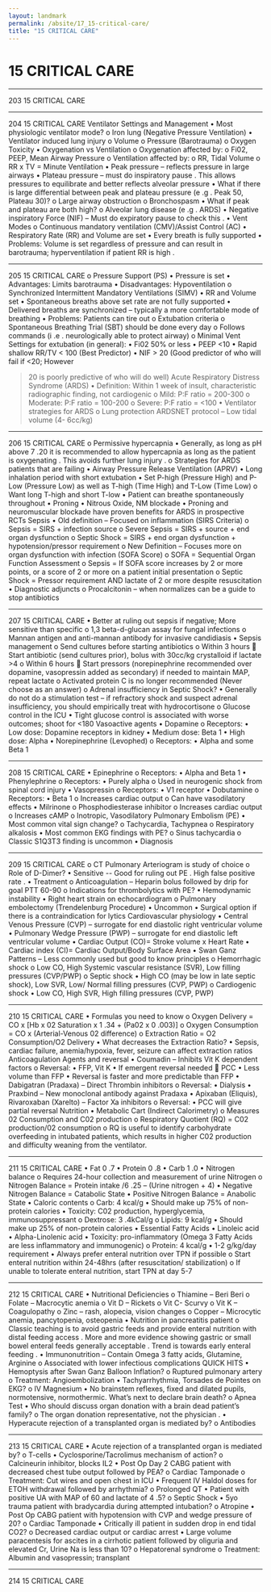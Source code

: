 ```yaml
---
layout: landmark
permalink: /absite/17_15-critical-care/
title: "15 CRITICAL CARE"
---
```


# 15 CRITICAL CARE




---

<!-- Page 203 -->

203
15 CRITICAL CARE



---

<!-- Page 204 -->

204
15 CRITICAL CARE
Ventilator Settings and Management
•	 Most physiologic ventilator mode? 
o Iron lung (Negative Pressure Ventilation)
•	 Ventilator induced lung injury
o Volume
o Pressure (Barotrauma)
o Oxygen Toxicity
•	 Oxygenation vs Ventilation
o Oxygenation affected by:
o Fi02, PEEP, Mean Airway Pressure
o Ventilation affected by:
o RR, Tidal Volume
o RR x TV = Minute Ventilation
•	 Peak pressure – reflects pressure in large airways
•	 Plateau pressure – must do inspiratory pause . This allows 
pressures to equilibrate and better reflects alveolar pressure
•	 What if there is large differential between peak and plateau 
pressure (e .g . Peak 50, Plateau 30)?
o Large airway obstruction 
o Bronchospasm
•	 What if peak and plateau are both high?
o Alveolar lung disease (e .g . ARDS)
•	 Negative inspiratory Force (NIF) – Must do expiratory pause to 
check this .
•	 Vent Modes
o Continuous mandatory ventilation (CMV)/Assist Control (AC)
• Respiratory Rate (RR) and Volume are set
• Every breath is fully supported
• Problems: Volume is set regardless of pressure and can 
result in barotrauma; hyperventilation if patient RR is high .



---

<!-- Page 205 -->

205
15 CRITICAL CARE
o Pressure Support (PS)
• Pressure is set
• Advantages: Limits barotrauma
• Disadvantages: Hypoventilation
o Synchronized Intermittent Mandatory Ventilations (SIMV)
• RR and Volume set
• Spontaneous breaths above set rate are not fully 
supported
• Delivered breaths are synchronized – typically a more 
comfortable mode of breathing
• Problems: Patients can tire out 
o Extubation criteria
o Spontaneous Breathing Trial (SBT) should be done every 
day
o Follows commands (i .e . neurologically able to protect airway)
o Minimal Vent Settings for extubation (in general):
• Fi02 50% or less
• PEEP <10
• Rapid shallow RR/TV < 100 (Best Predictor)
• NIF > 20 (Good predictor of who will fail if <20; However 
>20 is poorly predictive of who will do well)
Acute Respiratory Distress Syndrome (ARDS) 
•	 Definition: Within 1 week of insult, characteristic radiographic 
finding, not cardiogenic
o Mild: P:F ratio = 200-300 
o Moderate: P:F ratio = 100-200
o Severe: P:F ratio = <100
•	 Ventilator strategies for ARDS
o Lung protection ARDSNET protocol – Low tidal volume (4-
6cc/kg)



---

<!-- Page 206 -->

206
15 CRITICAL CARE
o Permissive hypercapnia
• Generally, as long as pH above 7 .20 it is recommended to 
allow hypercapnia as long as the patient is oxygenating . 
This avoids further lung injury .
o Strategies for ARDS patients that are failing
• Airway Pressure Release Ventilation (APRV)
• Long inhalation period with short extubation
• Set P-high (Pressure High) and P-Low (Pressure Low) 
as well as T-high (Time High) and T-Low (Time Low)
o Want long T-high and short T-low
• Patient can breathe spontaneously throughout
• Proning 
• Nitrous Oxide, NM blockade 
• Proning and neuromuscular blockade have proven 
benefits for ARDS in prospective RCTs
Sepsis
•	 Old definition – Focused on inflammation (SIRS Criteria)
o Sepsis = SIRS + infection source
o Severe Sepsis = SIRS + source + end organ dysfunction
o Septic Shock = SIRS + end organ dysfunction + 
hypotension/pressor requirement
o New Definition – Focuses more on organ dysfunction with 
infection (SOFA Score)
o SOFA = Sequential Organ Function Assessment 
o Sepsis = If SOFA score increases by 2 or more points, or a 
score of 2 or more on a patient initial presentation
o Septic Shock = Pressor requirement AND lactate of 2 or 
more despite resuscitation 
•	 Diagnostic adjuncts
o Procalcitonin – when normalizes can be a guide to stop 
antibiotics



---

<!-- Page 207 -->

207
15 CRITICAL CARE
• Better at ruling out sepsis if negative; More sensitive than 
specific 
o 1,3 beta-d-glucan assay for fungal infections
o Mannan antigen and anti-mannan antibody for invasive 
candidiasis 
•	 Sepsis management
o Send cultures before starting antibiotics
o Within 3 hours  Start antibiotic (send cultures prior), bolus 
with 30cc/kg crystalloid if lactate >4
o Within 6 hours  Start pressors (norepinephrine 
recommended over dopamine, vasopressin added as 
secondary) if needed to maintain MAP, repeat lactate
o Activated protein C is no longer recommended (Never 
choose as an answer)
o Adrenal insufficiency in Septic Shock?
• Generally do not do a stimulation test – if refractory shock 
and suspect adrenal insufficiency, you should empirically 
treat with hydrocortisone 
o Glucose control in the ICU
• Tight glucose control is associated with worse outcomes; 
shoot for <180
Vasoactive agents
•	 Dopamine
o Receptors:
• Low dose: Dopamine receptors in kidney
• Medium dose: Beta 1
• High dose: Alpha
•	 Norepinephrine (Levophed)
o Receptors:
• Alpha and some Beta 1



---

<!-- Page 208 -->

208
15 CRITICAL CARE
•	 Epinephrine
o Receptors:
• Alpha and Beta 1 
•	 Phenylephrine
o Receptors:
• Purely alpha 
o Used in neurogenic shock from spinal cord injury
•	 Vasopressin
o Receptors:
• V1 receptor 
•	 Dobutamine
o Receptors:
• Beta 1 
o Increases cardiac output
o Can have vasodilatory effects
•	 Milrinone
o Phosphodiesterase inhibitor
o Increases cardiac output
o Increases cAMP
o Inotropic, Vasodilatory 
Pulmonary Embolism (PE)
•	 Most common vital sign change?
o Tachycardia, Tachypnea
o Respiratory alkalosis
•	 Most common EKG findings with PE?
o Sinus tachycardia
o Classic S1Q3T3 finding is uncommon
•	 Diagnosis



---

<!-- Page 209 -->

209
15 CRITICAL CARE
o CT Pulmonary Arteriogram is study of choice
o Role of D-Dimer?
• Sensitive -- Good for ruling out PE . High false positive rate .
•	 Treatment
o Anticoagulation – Heparin bolus followed by drip for goal 
PTT 60-90
o Indications for thrombolytics with PE?
• Hemodynamic instability 
• Right heart strain on echocardiogram
o Pulmonary embolectomy (Trendelenburg Procedure)
• Uncommon
• Surgical option if there is a contraindication for lytics
Cardiovascular physiology
•	 Central Venous Pressure (CVP) – surrogate for end diastolic 
right ventricular volume
•	 Pulmonary Wedge Pressure (PWP) – surrogate for end 
diastolic left ventricular volume
•	 Cardiac Output (CO)= Stroke volume x Heart Rate
•	 Cardiac index (CI)= Cardiac Output/Body Surface Area
•	 Swan Ganz Patterns – Less commonly used but good to know 
principles
o Hemorrhagic shock
o Low CO, High Systemic vascular resistance (SVR), Low 
filling pressures (CVP/PWP)
o Septic shock
• High CO (may be low in late septic shock), Low SVR, Low/
Normal filling pressures (CVP, PWP)
o Cardiogenic shock
• Low CO, High SVR, High filling pressures (CVP, PWP)



---

<!-- Page 210 -->

210
15 CRITICAL CARE
•	 Formulas you need to know
o Oxygen Delivery = CO x [Hb x 02 Saturation x 1 .34 + (Pa02 
x 0 .003)] 
o Oxygen Consumption = CO x (Arterial-Venous 02 difference)
o Extraction Ratio = O2 Consumption/O2 Delivery
• What decreases the Extraction Ratio? 
• Sepsis, cardiac failure, anemia/hypoxia, fever, seizure 
can affect extraction ratios
Anticoagulation Agents and reversal
•	 Coumadin – Inhibits Vit K dependent factors
o Reversal:
• FFP, Vit K
• If emergent reversal needed    PCC
• Less volume than FFP
• Reversal is faster and more predictable than FFP 
•	 Dabigatran (Pradaxa) – Direct Thrombin inhibitors
o Reversal:
• Dialysis 
• Praxbind – New monoclonal antibody against Pradaxa
•	 Apixaban (Eliquis), Rivaroxaban (Xarelto) – Factor Xa 
inhibitors
o Reversal:
• PCC will give partial reversal
Nutrition
•	 Metabolic Cart (Indirect Calorimetry)
o Measures 02 Consumption and C02 production
o Respiratory Quotient (RQ) = C02 production/02 consumption
o RQ is useful to identify carbohydrate overfeeding in 
intubated patients, which results in higher C02 production 
and difficulty weaning from the ventilator. 



---

<!-- Page 211 -->

211
15 CRITICAL CARE
• Fat 0 .7
• Protein 0 .8
• Carb 1 .0
•	 Nitrogen balance
o Requires 24-hour collection and measurement of urine 
Nitrogen 
o Nitrogen Balance = Protein intake /6 .25 – (Urine nitrogen + 
4)
• Negative Nitrogen Balance = Catabolic State
• Positive Nitrogen Balance = Anabolic State
•	 Caloric contents
o Carb: 4 kcal/g
• Should make up 75% of non-protein calories
• Toxicity: C02 production, hyperglycemia, 
immunosuppressant
o Dextrose: 3 .4kCal/g
o Lipids: 9 kcal/g
• Should make up 25% of non-protein calories
• Essential Fatty Acids
• Linoleic acid
• Alpha-Linolenic acid
• Toxicity: pro-inflammatory (Omega 3 Fatty Acids are less 
inflammatory and immunogenic)
o Protein: 4 kcal/g
• 1-2 g/kg/day requirement
•	 Always prefer enteral nutrition over TPN if possible
o Start enteral nutrition within 24-48hrs (after resuscitation/
stabilization)
o If unable to tolerate enteral nutrition, start TPN at day 5-7



---

<!-- Page 212 -->

212
15 CRITICAL CARE
•	 Nutritional Deficiencies
o Thiamine – Beri Beri
o Folate – Macrocytic anemia
o Vit D – Rickets
o Vit C- Scurvy
o Vit K – Coagulopathy
o Zinc – rash, alopecia, vision changes
o Copper – Microcytic anemia, pancytopenia, osteopenia
•	 Nutrition in pancreatitis patient
o Classic teaching is to avoid gastric feeds and provide enteral 
nutrition with distal feeding access . More and more evidence 
showing gastric or small bowel enteral feeds generally 
acceptable . Trend is towards early enteral feeding . 
•	 Immunonutrition – Contain Omega 3 fatty acids, Glutamine, 
Arginine
o Associated with lower infectious complications 
QUICK HITS
•	 Hemoptysis after Swan Ganz Balloon Inflation?
o Ruptured pulmonary artery
o Treatment: Angioembolization
•	 Tachyarrhythmia, Torsades de Pointes on EKG?
o IV Magnesium
•	 No brainstem reflexes, fixed and dilated pupils, normotensive, 
normothermic. What’s next to declare brain death?
o Apnea Test
•	 Who should discuss organ donation with a brain dead patient’s 
family?
o The organ donation representative, not the physician .
•	 Hyperacute rejection of a transplanted organ is mediated by?
o Antibodies



---

<!-- Page 213 -->

213
15 CRITICAL CARE
•	 Acute rejection of a transplanted organ is mediated by?
o T-cells
•	 Cyclosporine/Tacrolimus mechanism of action?
o Calcineurin inhibitor, blocks IL2
•	 Post Op Day 2 CABG patient with decreased chest tube output 
followed by PEA?
o Cardiac Tamponade
o Treatment: Cut wires and open chest in ICU
•	 Frequent IV Haldol doses for ETOH withdrawal followed by 
arrhythmia?
o Prolonged QT
•	 Patient with positive UA with MAP of 60 and lactate of 4 .5?
o Septic Shock
•	 5yo trauma patient with bradycardia during attempted 
intubation?
o Atropine
•	 Post Op CABG patient with hypotension with CVP and wedge 
pressure of 20?
o Cardiac Tamponade
•	 Critically ill patient in sudden drop in end tidal CO2?
o Decreased cardiac output or cardiac arrest
•	 Large volume paracentesis for ascites in a cirrhotic patient 
followed by oliguria and elevated Cr, Urine Na is less than 10?
o Hepatorenal syndrome
o Treatment: Albumin and vasopressin; transplant



---

<!-- Page 214 -->

214
15 CRITICAL CARE
